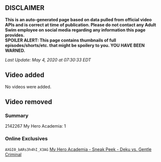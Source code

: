 ## DISCLAIMER
**This is an auto-generated page based on data pulled from official video APIs and is correct at time of publication. Please do not contact any Adult Swim employee on social media regarding any information this page provides.**  
**SPOILER ALERT: This page contains thumbnails of full episodes/shorts/etc. that might be spoilery to you. YOU HAVE BEEN WARNED.**  

_Last Update: May 4, 2020 at 07:30:33 EDT_
## Video added
No videos were added.  
## Video removed
### Summary
2142267 My Hero Academia: 1  
### Online Exclusives
`AXGI0_bARs3h4hI_X3AG` [My Hero Academia - Sneak Peek - Deku vs. Gentle Criminal](https://www.adultswim.com/videos/my-hero-academia/sneak-peek-deku-vs-gentle-criminal)  
